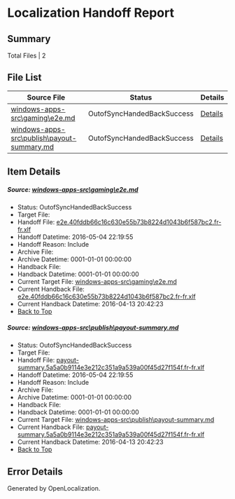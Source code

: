 # <a name='report-top'></a> Localization Handoff Report

## Summary
 Total Files | 2

## File List
 Source File | Status | Details 
 ----------- | ------ | ------- 
 [windows-apps-src\gaming\e2e.md](https://github.com/Microsoft/windows-apps/blob/dfb123aaad4705185771b74e999481f7d98f82b5/windows-apps-src/gaming/e2e.md) | OutofSyncHandedBackSuccess | [Details](#7d2e70a79e6f542616a97be236c80fd8c680ef482110)
 [windows-apps-src\publish\payout-summary.md](https://github.com/Microsoft/windows-apps/blob/901598c53bfd99efb059262e89f2c24632b3576c/windows-apps-src/publish/payout-summary.md) | OutofSyncHandedBackSuccess | [Details](#f9f5f43dbca8b1f675459ac524263fbc168c4f923515)

## Item Details
##### <a name='7d2e70a79e6f542616a97be236c80fd8c680ef482110'></a> Source: [windows-apps-src\gaming\e2e.md](https://github.com/Microsoft/windows-apps/blob/dfb123aaad4705185771b74e999481f7d98f82b5/windows-apps-src/gaming/e2e.md)
* Status: OutofSyncHandedBackSuccess
* Target File: 
* Handoff File: [e2e.40fddb66c16c630e55b73b8224d1043b6f587bc2.fr-fr.xlf](https://github.com/Microsoft/WDG.handoff/blob/773ea842134e92ed961543c9867ceda46df99ef3/ol-handoff/Microsoft/windows-apps.fr-fr/master/e2e.40fddb66c16c630e55b73b8224d1043b6f587bc2.fr-fr.xlf)
* Handoff Datetime: 2016-05-04 22:19:55
* Handoff Reason: Include
* Archive File: 
* Archive Datetime: 0001-01-01 00:00:00
* Handback File: 
* Handback Datetime: 0001-01-01 00:00:00
* Current Target File: [windows-apps-src\gaming\e2e.md](https://github.com/Microsoft/windows-apps.fr-fr/blob/57eb92992149293ebcb4e7c2e5aef2b1ec3d3f78/windows-apps-src/gaming/e2e.md)
* Current Handback File: [e2e.40fddb66c16c630e55b73b8224d1043b6f587bc2.fr-fr.xlf](https://github.com/Microsoft/WDG.handback/blob/e7f140b0bc415d1f2c55d2a4ceec5f69a9b94387/ol-handback/Microsoft/windows-apps.fr-fr/master/e2e.40fddb66c16c630e55b73b8224d1043b6f587bc2.fr-fr.xlf)
* Current Handback Datetime: 2016-04-13 20:42:23
* [Back to Top](#report-top)

##### <a name='f9f5f43dbca8b1f675459ac524263fbc168c4f923515'></a> Source: [windows-apps-src\publish\payout-summary.md](https://github.com/Microsoft/windows-apps/blob/901598c53bfd99efb059262e89f2c24632b3576c/windows-apps-src/publish/payout-summary.md)
* Status: OutofSyncHandedBackSuccess
* Target File: 
* Handoff File: [payout-summary.5a5a0b9114e3e212c351a9a539a00f45d27f154f.fr-fr.xlf](https://github.com/Microsoft/WDG.handoff/blob/773ea842134e92ed961543c9867ceda46df99ef3/ol-handoff/Microsoft/windows-apps.fr-fr/master/payout-summary.5a5a0b9114e3e212c351a9a539a00f45d27f154f.fr-fr.xlf)
* Handoff Datetime: 2016-05-04 22:19:55
* Handoff Reason: Include
* Archive File: 
* Archive Datetime: 0001-01-01 00:00:00
* Handback File: 
* Handback Datetime: 0001-01-01 00:00:00
* Current Target File: [windows-apps-src\publish\payout-summary.md](https://github.com/Microsoft/windows-apps.fr-fr/blob/57eb92992149293ebcb4e7c2e5aef2b1ec3d3f78/windows-apps-src/publish/payout-summary.md)
* Current Handback File: [payout-summary.5a5a0b9114e3e212c351a9a539a00f45d27f154f.fr-fr.xlf](https://github.com/Microsoft/WDG.handback/blob/e7f140b0bc415d1f2c55d2a4ceec5f69a9b94387/ol-handback/Microsoft/windows-apps.fr-fr/master/payout-summary.5a5a0b9114e3e212c351a9a539a00f45d27f154f.fr-fr.xlf)
* Current Handback Datetime: 2016-04-13 20:42:23
* [Back to Top](#report-top)


## Error Details

Generated by OpenLocalization.

